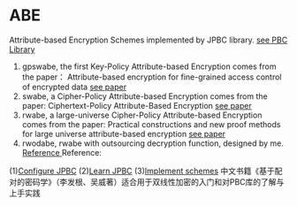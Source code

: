 # ABE
Attribute-based Encryption Schemes 
 implemented by JPBC library.  [see PBC Library](https://crypto.stanford.edu/pbc/)
1. gpswabe, the first Key-Policy Attribute-based Encryption comes from the paper： Attribute-based encryption for fine-grained access control of encrypted data [see paper](https://dl.acm.org/doi/10.1145/1180405.1180418)
2. swabe, a Cipher-Policy Attribute-based Encryption comes from the paper: Ciphertext-Policy Attribute-Based Encryption [see paper](https://ieeexplore.ieee.org/document/4223236)
3. rwabe, a large-universe Cipher-Policy Attribute-based Encryption comes from the paper: Practical constructions and new proof methods for large universe attribute-based encryption [see paper](https://dl.acm.org/doi/10.1145/2508859.2516672)
4. rwodabe, rwabe with outsourcing decryption function, designed by me. [Reference ](https://www.usenix.org/legacy/event/sec11/tech/full_papers/Green.pdf)
  Reference:  

(1)[Configure JPBC](https://blog.csdn.net/liuweiran900217/article/details/23414629)
(2)[Learn JPBC](https://blog.csdn.net/u011680118/article/details/103119377)
(3)[Implement schemes](https://github.com/liuweiran900217/CloudCrypto)
中文书籍《基于配对的密码学》（李发根、吴威著）适合用于双线性加密的入门和对PBC库的了解与上手实践
